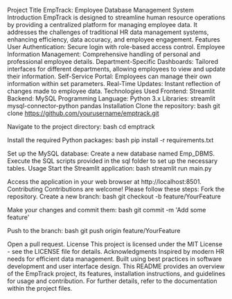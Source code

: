 Project Title
EmpTrack: Employee Database Management System
Introduction
EmpTrack is designed to streamline human resource operations by providing a centralized platform for managing employee data. It addresses the challenges of traditional HR data management systems, enhancing efficiency, data accuracy, and employee engagement.
Features
User Authentication: Secure login with role-based access control.
Employee Information Management: Comprehensive handling of personal and professional employee details.
Department-Specific Dashboards: Tailored interfaces for different departments, allowing employees to view and update their information.
Self-Service Portal: Employees can manage their own information within set parameters.
Real-Time Updates: Instant reflection of changes made to employee data.
Technologies Used
Frontend: Streamlit
Backend: MySQL
Programming Language: Python 3.x
Libraries:
streamlit
mysql-connector-python
pandas
Installation
Clone the repository:
bash
git clone https://github.com/yourusername/emptrack.git

Navigate to the project directory:
bash
cd emptrack

Install the required Python packages:
bash
pip install -r requirements.txt

Set up the MySQL database:
Create a new database named Emp_DBMS.
Execute the SQL scripts provided in the sql folder to set up the necessary tables.
Usage
Start the Streamlit application:
bash
streamlit run main.py

Access the application in your web browser at http://localhost:8501.
Contributing
Contributions are welcome! Please follow these steps:
Fork the repository.
Create a new branch:
bash
git checkout -b feature/YourFeature

Make your changes and commit them:
bash
git commit -m 'Add some feature'

Push to the branch:
bash
git push origin feature/YourFeature

Open a pull request.
License
This project is licensed under the MIT License - see the LICENSE file for details.
Acknowledgments
Inspired by modern HR needs for efficient data management.
Built using best practices in software development and user interface design.
This README provides an overview of the EmpTrack project, its features, installation instructions, and guidelines for usage and contribution. For further details, refer to the documentation within the project files.
